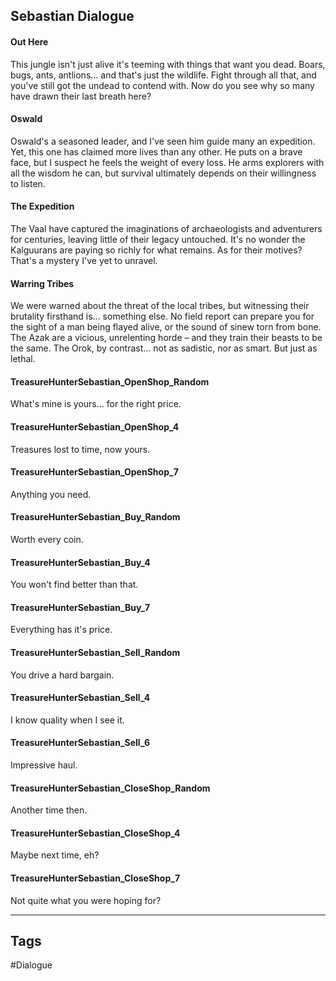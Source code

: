 ## Sebastian Dialogue
#### Out Here
This jungle isn't just alive it's teeming with things that want you dead. Boars, bugs, ants, antlions... and that's just the wildlife. Fight through all that, and you've still got the undead to contend with. Now do you see why so many have drawn their last breath here?

#### Oswald
Oswald's a seasoned leader, and I've seen him guide many an expedition. Yet, this one has claimed more lives than any other. He puts on a brave face, but I suspect he feels the weight of every loss. He arms explorers with all the wisdom he can, but survival ultimately depends on their willingness to listen.

#### The Expedition
The Vaal have captured the imaginations of archaeologists and adventurers for centuries, leaving little of their legacy untouched. It's no wonder the Kalguurans are paying so richly for what remains. As for their motives? That's a mystery I've yet to unravel.

#### Warring Tribes
We were warned about the threat of the local tribes, but witnessing their brutality firsthand is... something else. No field report can prepare you for the sight of a man being flayed alive, or the sound of sinew torn from bone. The Azak are a vicious, unrelenting horde – and they train their beasts to be the same. The Orok, by contrast... not as sadistic, nor as smart. But just as lethal.

#### TreasureHunterSebastian_OpenShop_Random
What's mine is yours... for the right price.

#### TreasureHunterSebastian_OpenShop_4
Treasures lost to time, now yours.

#### TreasureHunterSebastian_OpenShop_7
Anything you need.

#### TreasureHunterSebastian_Buy_Random
Worth every coin.

#### TreasureHunterSebastian_Buy_4
You won't find better than that.

#### TreasureHunterSebastian_Buy_7
Everything has it's price.

#### TreasureHunterSebastian_Sell_Random
You drive a hard bargain.

#### TreasureHunterSebastian_Sell_4
I know quality when I see it.

#### TreasureHunterSebastian_Sell_6
Impressive haul.

#### TreasureHunterSebastian_CloseShop_Random
Another time then.

#### TreasureHunterSebastian_CloseShop_4
Maybe next time, eh?

#### TreasureHunterSebastian_CloseShop_7
Not quite what you were hoping for?

---
## Tags
#Dialogue
